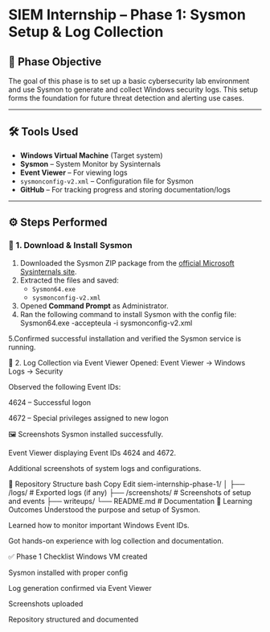 # SIEM Internship – Phase 1: Sysmon Setup & Log Collection

## 📌 Phase Objective

The goal of this phase is to set up a basic cybersecurity lab environment and use Sysmon to generate and collect Windows security logs. This setup forms the foundation for future threat detection and alerting use cases.

---

## 🛠️ Tools Used

- **Windows Virtual Machine** (Target system)
- **Sysmon** – System Monitor by Sysinternals
- **Event Viewer** – For viewing logs
- `sysmonconfig-v2.xml` – Configuration file for Sysmon
- **GitHub** – For tracking progress and storing documentation/logs

---

## ⚙️ Steps Performed

### 🔹 1. Download & Install Sysmon

1. Downloaded the Sysmon ZIP package from the [official Microsoft Sysinternals site](https://docs.microsoft.com/en-us/sysinternals/downloads/sysmon).
2. Extracted the files and saved:
   - `Sysmon64.exe`
   - `sysmonconfig-v2.xml`
3. Opened **Command Prompt** as Administrator.
4. Ran the following command to install Sysmon with the config file:
   Sysmon64.exe -accepteula -i sysmonconfig-v2.xml
   
5.Confirmed successful installation and verified the Sysmon service is running.

🔹 2. Log Collection via Event Viewer
Opened:
Event Viewer → Windows Logs → Security

Observed the following Event IDs:

4624 – Successful logon

4672 – Special privileges assigned to new logon

🖼️ Screenshots
Sysmon installed successfully.

Event Viewer displaying Event IDs 4624 and 4672.

Additional screenshots of system logs and configurations.

📁 Repository Structure
bash
Copy
Edit
siem-internship-phase-1/
│
├── /logs/                # Exported logs (if any)
├── /screenshots/         # Screenshots of setup and events
├── writeups/
└── README.md             # Documentation
🧠 Learning Outcomes
Understood the purpose and setup of Sysmon.

Learned how to monitor important Windows Event IDs.

Got hands-on experience with log collection and documentation.

✅ Phase 1 Checklist
 Windows VM created

 Sysmon installed with proper config

 Log generation confirmed via Event Viewer

 Screenshots uploaded

 Repository structured and documented

